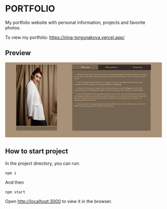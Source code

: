 # PORTFOLIO

My portfolio website with personal information, projects and favorite photos.

To view my portfolio: https://nina-torgunakova.vercel.app/

## Preview

![Screenshot](preview.JPG)

## How to start project

In the project directory, you can run:

```
npm i
```

And then

```
npm start
```
Open [http://localhost:3000](http://localhost:3000) to view it in the browser.
